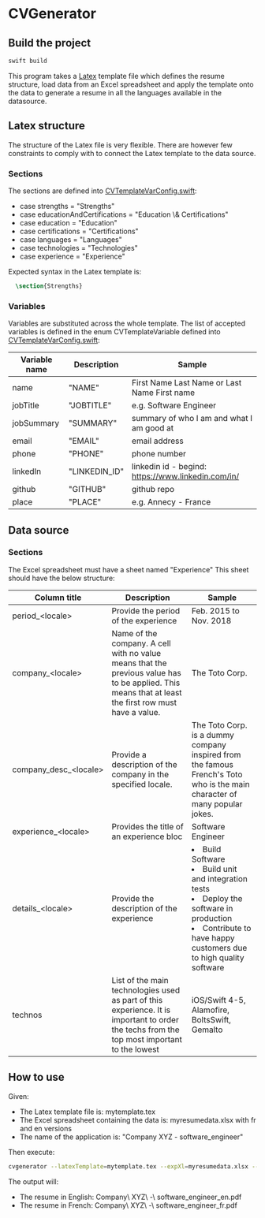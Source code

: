 # CVGenerator

## Build the project

```bash
swift build

```

This program takes a [Latex](https://www.latex-project.org/) template file which defines the resume structure, load data from an Excel spreadsheet and apply the template onto the data to generate a resume in all the languages available in the datasource.

## Latex structure

The structure of the Latex file is very flexible. There are however few constraints to comply with to connect the Latex template to the data source.

### Sections

The sections are defined into [CVTemplateVarConfig.swift](Sources/CVGenerator/CVTemplateVarConfig.swift):
- case strengths = "Strengths"
- case educationAndCertifications = "Education \\& Certifications"
- case education = "Education"
- case certifications = "Certifications"
- case languages = "Languages"
- case technologies = "Technologies"
- case experience = "Experience"

Expected syntax in the Latex template is:
```latex
  \section{Strengths}
```

### Variables

Variables are substituted across the whole template. 
The list of accepted variables is defined in the enum CVTemplateVariable  defined into [CVTemplateVarConfig.swift](Sources/CVGenerator/CVTemplateVarConfig.swift):

| Variable name          |   Description          | Sample                                       |
|------------------------|------------------------|----------------------------------------------|
| name                   | "NAME"                 | First Name Last Name or Last Name First name |
| jobTitle               | "JOBTITLE"            | e.g. Software Engineer |
| jobSummary             | "SUMMARY"              | summary of who I am and what I am good at |
| email                  | "EMAIL"                 | email address |
| phone                  | "PHONE"                | phone number |
| linkedIn               | "LINKEDIN_ID"         | linkedin id - begind: https://www.linkedin.com/in/ |
| github                 | "GITHUB"               | github repo |
| place                  | "PLACE"                | e.g. Annecy - France |


## Data source

### Sections

The Excel spreadsheet must have a sheet named "Experience"
This sheet should have the below structure:

| Column title      | Description                          | Sample                 |
|-------------------|--------------------------------------|------------------------|
| period_&lt;locale>   | Provide the period of the experience | Feb. 2015 to Nov. 2018 |
| company_&lt;locale>  | Name of the company. A cell with no value means that the previous value has to be applied. This means that at least the first row must have a value.                            | The Toto Corp.             |
| company_desc_&lt;locale> | Provide a description of the company in the specified locale. | The Toto Corp. is a dummy company inspired from the famous French's Toto who is the main character of many popular jokes. |
| experience_&lt;locale> | Provides the title of an experience bloc | Software Engineer |
| details_&lt;locale> | Provide the description of the experience | <li>Build Software</li><li>Build unit and integration tests</li><li>Deploy the software in production</li><li>Contribute to have happy customers due to high quality software</li> |
| technos | List of the main technologies used as part of this experience. It is important to order the techs from the top most important to the lowest | iOS/Swift 4-5, Alamofire, BoltsSwift, Gemalto |

## How to use

Given:
- The Latex template file is: mytemplate.tex
- The Excel spreadsheet containing the data is: myresumedata.xlsx with fr and en versions
- The name of the application is: "Company XYZ - software_engineer"

Then execute:
```bash
cvgenerator --latexTemplate=mytemplate.tex --expXl=myresumedata.xlsx --application="Company XYZ - software_engineer"
```

The output will:
- The resume in English: Company\ XYZ\ -\ software_engineer_en.pdf
- The resume in French: Company\ XYZ\ -\ software_engineer_fr.pdf

